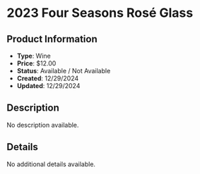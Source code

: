 # 2023 Four Seasons Rosé Glass

## Product Information
- **Type**: Wine
- **Price**: $12.00
- **Status**: Available / Not Available
- **Created**: 12/29/2024
- **Updated**: 12/29/2024

## Description
No description available.



## Details
No additional details available.
